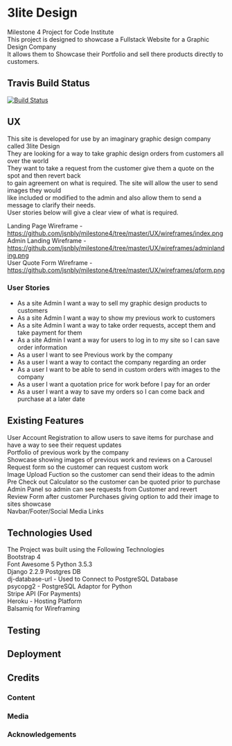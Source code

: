 # 3lite Design
Milestone 4 Project for Code Institute  
This project is designed to showcase a Fullstack Website for a Graphic Design Company  
It allows them to Showcase their Portfolio and sell there products directly to customers.  

## Travis Build Status
[![Build Status](https://travis-ci.com/jsnbly/milestone4.svg?branch=master)](https://travis-ci.com/jsnbly/milestone4)  

## UX  
This site is developed for use by an imaginary graphic design company called 3lite Design  
They are looking for a way to take graphic design orders from customers all over the world  
They want to take a request from the customer give them a quote on the spot and then revert back  
to gain agreement on what is required. The site will allow the user to send images they would  
like included or modified to the admin and also allow them to send a message to clarify their needs.  
User stories below will give a clear view of what is required.    

Landing Page Wireframe -  https://github.com/jsnbly/milestone4/tree/master/UX/wireframes/index.png  
Admin Landing Wireframe - https://github.com/jsnbly/milestone4/tree/master/UX/wireframes/adminlanding.png  
User Quote Form Wireframe - https://github.com/jsnbly/milestone4/tree/master/UX/wireframes/qform.png   

### User Stories  
- As a site Admin I want a way to sell my graphic design products to customers  
- As a site Admin I want a way to show my previous work to customers  
- As a site Admin I want a way to take order requests, accept them and take payment for them  
- As a site Admin I want a way for users to log in to my site so I can save order information  
- As a user I want to see Previous work by the company  
- As a user I want a way to contact the company regarding an order  
- As a user I want to be able to send in custom orders with images to the company  
- As a user I want a quotation price for work before I pay for an order   
- As a user I want a way to save my orders so I can come back and purchase at a later date   


## Existing Features  
User Account Registration to allow users to save items for purchase and have a way to see their request updates  
Portfolio of previous work by the company  
Showcase showing images of previous work and reviews on a Carousel   
Request form so the customer can request custom work  
Image Upload Fuction so the customer can send their ideas to the admin  
Pre Check out Calculator so the customer can be quoted prior to purchase    
Admin Panel so admin can see requests from Customer and revert  
Review Form after customer Purchases giving option to add their image to sites showcase  
Navbar/Footer/Social Media Links  


## Technologies Used  
The Project was built using the Following Technologies  
Bootstrap 4  
Font Awesome 5
Python 3.5.3  
Django 2.2.9 
Postgres DB  
dj-database-url - Used to Connect to PostgreSQL Database    
psycopg2 - PostgreSQL Adaptor for Python  
Stripe API (For Payments)  
Heroku - Hosting Platform  
Balsamiq for Wireframing        


## Testing  

## Deployment  

## Credits

### Content  

### Media  

### Acknowledgements

